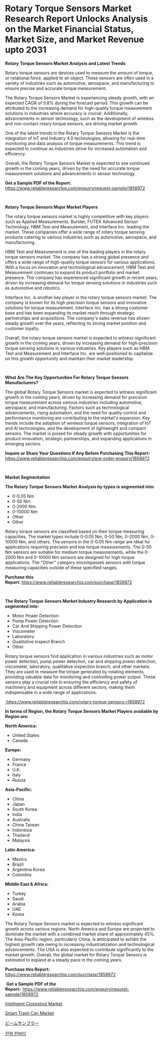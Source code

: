 <p><h1>Rotary Torque Sensors Market Research Report Unlocks Analysis on the Market Financial Status, Market Size, and Market Revenue upto 2031</h1></p><p><strong>Rotary Torque Sensors Market Analysis and Latest Trends</strong></p>
<p><p>Rotary torque sensors are devices used to measure the amount of torque, or rotational force, applied to an object. These sensors are often used in a variety of industries such as automotive, aerospace, and manufacturing to ensure precise and accurate torque measurement.</p><p>The Rotary Torque Sensors Market is experiencing steady growth, with an expected CAGR of 5.8% during the forecast period. This growth can be attributed to the increasing demand for high-quality torque measurement solutions in industries where accuracy is crucial. Additionally, advancements in sensor technology, such as the development of wireless and non-contact rotary torque sensors, are driving market growth.</p><p>One of the latest trends in the Rotary Torque Sensors Market is the integration of IoT and Industry 4.0 technologies, allowing for real-time monitoring and data analysis of torque measurements. This trend is expected to continue as industries strive for increased automation and efficiency.</p><p>Overall, the Rotary Torque Sensors Market is expected to see continued growth in the coming years, driven by the need for accurate torque measurement solutions and advancements in sensor technology.</p></p>
<p><strong>Get a Sample PDF of the Report:&nbsp;</strong> <a href="https://www.reliableresearchiq.com/enquiry/request-sample/1858972">https://www.reliableresearchiq.com/enquiry/request-sample/1858972</a></p>
<p>&nbsp;</p>
<p><strong>Rotary Torque Sensors Major Market Players</strong></p>
<p><p>The rotary torque sensors market is highly competitive with key players such as Applied Measurements, Burster, FUTEK Advanced Sensor Technology, HBM Test and Measurement, and Interface Inc. leading the market. These companies offer a wide range of rotary torque sensing products catering to various industries such as automotive, aerospace, and manufacturing.</p><p>HBM Test and Measurement is one of the leading players in the rotary torque sensors market. The company has a strong global presence and offers a wide range of high-quality torque sensors for various applications. With a focus on innovation and technological advancement, HBM Test and Measurement continues to expand its product portfolio and market presence. The company has experienced significant growth in recent years, driven by increasing demand for torque sensing solutions in industries such as automotive and robotics.</p><p>Interface Inc. is another key player in the rotary torque sensors market. The company is known for its high precision torque sensors and innovative solutions for torque measurement. Interface Inc. has a strong customer base and has been expanding its market reach through strategic partnerships and acquisitions. The company's sales revenue has shown steady growth over the years, reflecting its strong market position and customer loyalty.</p><p>Overall, the rotary torque sensors market is expected to witness significant growth in the coming years, driven by increasing demand for high-precision torque sensing solutions in various industries. Key players such as HBM Test and Measurement and Interface Inc. are well-positioned to capitalize on this growth opportunity and maintain their market leadership.</p></p>
<p>&nbsp;</p>
<p><strong>What Are The Key Opportunities For Rotary Torque Sensors Manufacturers?</strong></p>
<p><p>The global Rotary Torque Sensors market is expected to witness significant growth in the coming years, driven by increasing demand for precision torque measurement across various industries including automotive, aerospace, and manufacturing. Factors such as technological advancements, rising automation, and the need for quality control and performance monitoring are contributing to the market's expansion. Key trends include the adoption of wireless torque sensors, integration of IoT and AI technologies, and the development of lightweight and compact sensors. The market is poised for steady growth with opportunities for product innovation, strategic partnerships, and expanding applications in emerging sectors.</p></p>
<p><strong>Inquire or Share Your Questions If Any Before Purchasing This Report:</strong> <a href="https://www.reliableresearchiq.com/enquiry/pre-order-enquiry/1858972">https://www.reliableresearchiq.com/enquiry/pre-order-enquiry/1858972</a></p>
<p>&nbsp;</p>
<p><strong>Market Segmentation</strong></p>
<p><strong>The Rotary Torque Sensors Market Analysis by types is segmented into:</strong></p>
<p><ul><li>0-0.05 Nm</li><li>0-50 Nm</li><li>0-2000 Nm</li><li>0-10000 Nm</li><li>Other</li><li>Other</li></ul></p>
<p><p>Rotary torque sensors are classified based on their torque measuring capacities. The market types include 0-0.05 Nm, 0-50 Nm, 0-2000 Nm, 0-10000 Nm, and others. The sensors in the 0-0.05 Nm range are ideal for applications requiring precision and low torque measurements. The 0-50 Nm sensors are suitable for medium torque measurements, while the 0-2000 Nm and 0-10000 Nm sensors are designed for high torque applications. The "Other" category encompasses sensors with torque measuring capacities outside of these specified ranges.</p></p>
<p><strong>Purchase this Report:&nbsp;</strong><a href="https://www.reliableresearchiq.com/purchase/1858972">https://www.reliableresearchiq.com/purchase/1858972</a></p>
<p>&nbsp;</p>
<p><strong>The Rotary Torque Sensors Market Industry Research by Application is segmented into:</strong></p>
<p><ul><li>Motor Power Detection</li><li>Pump Power Detection</li><li>Car And Shipping Power Detection</li><li>Viscometer</li><li>Laboratory</li><li>Qualitative Inspect Branch</li><li>Other</li></ul></p>
<p><p>Rotary torque sensors find application in various industries such as motor power detection, pump power detection, car and shipping power detection, viscometer, laboratory, qualitative inspection branch, and other markets. They are used to measure the torque generated by rotating elements, providing valuable data for monitoring and controlling power output. These sensors play a crucial role in ensuring the efficiency and safety of machinery and equipment across different sectors, making them indispensable in a wide range of applications.</p></p>
<p><a href="https://www.reliableresearchiq.com/rotary-torque-sensors-r1858972">&nbsp;https://www.reliableresearchiq.com/rotary-torque-sensors-r1858972</a></p>
<p><strong>In terms of Region, the Rotary Torque Sensors Market Players available by Region are:</strong></p>
<p>
    <p> <strong> North America: </strong>
        <ul>
            <li>United States</li>
            <li>Canada</li>
        </ul>
        </p> 
    <p> <strong> Europe: </strong>
        <ul>
            <li>Germany</li>
            <li>France</li>
            <li>U.K.</li>
            <li>Italy</li>
            <li>Russia</li>
        </ul>
        </p> 
    <p> <strong> Asia-Pacific: </strong>
        <ul>
            <li>China</li>
            <li>Japan</li>
            <li>South Korea</li>
            <li>India</li>
            <li>Australia</li>
            <li>China Taiwan</li>
            <li>Indonesia</li>
            <li>Thailand</li>
            <li>Malaysia</li>
        </ul>
        </p> 
    <p> <strong> Latin America: </strong>
        <ul>
            <li>Mexico</li>
            <li>Brazil</li>
            <li>Argentina Korea</li>
            <li>Colombia</li>
        </ul>
        </p> 
    <p> <strong> Middle East & Africa: </strong>
        <ul>
            <li>Turkey</li>
            <li>Saudi</li>
            <li>Arabia</li>
            <li>UAE</li>
            <li>Korea</li>
        </ul>
    </p>
    </p>
<p><p>The Rotary Torque Sensors market is expected to witness significant growth across various regions. North America and Europe are projected to dominate the market with a combined market share of approximately 45%. The Asia-Pacific region, particularly China, is anticipated to exhibit the highest growth rate owing to increasing industrialization and technological advancements. The USA is also expected to contribute significantly to the market growth. Overall, the global market for Rotary Torque Sensors is estimated to expand at a steady pace in the coming years.</p></p>
<p><strong>Purchase this Report: </strong><a href="https://www.reliableresearchiq.com/purchase/1858972">https://www.reliableresearchiq.com/purchase/1858972</a></p>
<p>&nbsp;<strong>Get a Sample PDF of the Report:&nbsp;&nbsp;</strong><a href="https://www.reliableresearchiq.com/enquiry/request-sample/1858972">https://www.reliableresearchiq.com/enquiry/request-sample/1858972</a></p>
<p><strong></strong></p>
<p><p><a href="https://github.com/haleemasakdiya1/Market-Research-Report-List-1/blob/main/intelligent-closestool-market.md">Intelligent Closestool Market</a></p><p><a href="https://github.com/rionkhanvai01/Market-Research-Report-List-1/blob/main/smart-trash-can-market.md">Smart Trash Can Market</a></p><p><a href="https://github.com/mohamedbakry57/Market-Research-Report-List-5/blob/main/211393431773.md">ビームサンプラー</a></p><p><a href="https://github.com/laholand/Market-Research-Report-List-5/blob/main/614081941432.md">전력 컨버터</a></p></p>